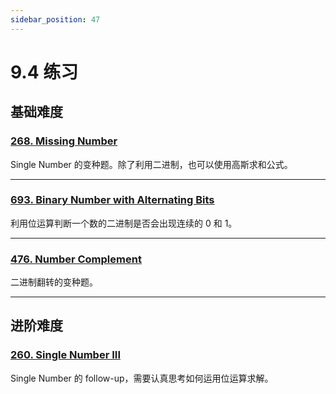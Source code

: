 ```yaml
---
sidebar_position: 47
---
```


# 9.4 练习

## 基础难度

### [268. Missing Number](https://leetcode.com/problems/missing-number/)

Single Number 的变种题。除了利用二进制，也可以使用高斯求和公式。

---

### [693. Binary Number with Alternating Bits](https://leetcode.com/problems/binary-number-with-alternating-bits/)

利用位运算判断一个数的二进制是否会出现连续的 0 和 1。

---

### [476. Number Complement](https://leetcode.com/problems/number-complement/)

二进制翻转的变种题。

---

## 进阶难度

### [260. Single Number III](https://leetcode.com/problems/single-number-iii/)

Single Number 的 follow-up，需要认真思考如何运用位运算求解。